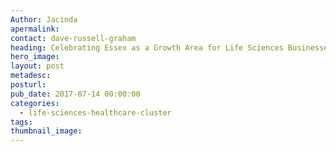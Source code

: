 ```yaml
---
Author: Jacinda
apermalink:
contact: dave-russell-graham
heading: Celebrating Essex as a Growth Area for Life Sciences Businesses
hero_image:
layout: post
metadesc:
posturl:
pub_date: 2017-07-14 00:00:00
categories:
  - life-sciences-healthcare-cluster
tags:
thumbnail_image:
---
```



